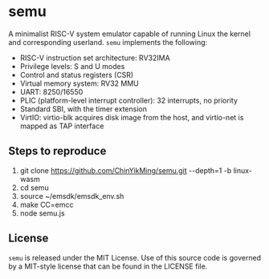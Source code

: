 # semu

A minimalist RISC-V system emulator capable of running Linux the kernel and corresponding userland.
`semu` implements the following:
- RISC-V instruction set architecture: RV32IMA
- Privilege levels: S and U modes
- Control and status registers (CSR)
- Virtual memory system: RV32 MMU
- UART: 8250/16550
- PLIC (platform-level interrupt controller): 32 interrupts, no priority
- Standard SBI, with the timer extension
- VirtIO: virtio-blk acquires disk image from the host, and virtio-net is mapped as TAP interface

## Steps to reproduce

1. git clone https://github.com/ChinYikMing/semu.git --depth=1 -b linux-wasm
2. cd semu
2. source ~/emsdk/emsdk_env.sh
3. make CC=emcc
4. node semu.js

## License

`semu` is released under the MIT License.
Use of this source code is governed by a MIT-style license that can be found in the LICENSE file.
